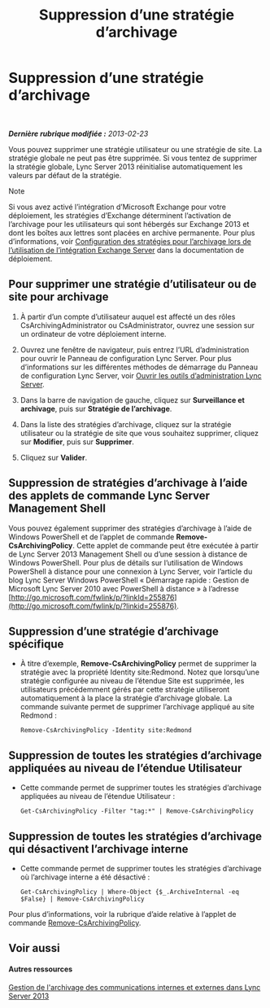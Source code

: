 ﻿---
title: Suppression d’une stratégie d’archivage
TOCTitle: Suppression d’une stratégie d’archivage
ms:assetid: 4739a691-41cc-4128-8bb8-6d5a4c02107a
ms:mtpsurl: https://technet.microsoft.com/fr-fr/library/Gg520989(v=OCS.15)
ms:contentKeyID: 49297079
ms.date: 05/20/2016
mtps_version: v=OCS.15
ms.translationtype: HT
---

# Suppression d’une stratégie d’archivage

 

_**Dernière rubrique modifiée :** 2013-02-23_

Vous pouvez supprimer une stratégie utilisateur ou une stratégie de site. La stratégie globale ne peut pas être supprimée. Si vous tentez de supprimer la stratégie globale, Lync Server 2013 réinitialise automatiquement les valeurs par défaut de la stratégie.

> [!note]  
> Si vous avez activé l’intégration d’Microsoft Exchange pour votre déploiement, les stratégies d’Exchange déterminent l’activation de l’archivage pour les utilisateurs qui sont hébergés sur Exchange 2013 et dont les boîtes aux lettres sont placées en archive permanente. Pour plus d’informations, voir <a href="lync-server-2013-setting-up-policies-for-archiving-when-using-exchange-server-integration.md">Configuration des stratégies pour l’archivage lors de l’utilisation de l’intégration Exchange Server</a> dans la documentation de déploiement.

## Pour supprimer une stratégie d’utilisateur ou de site pour archivage

1.  À partir d’un compte d’utilisateur auquel est affecté un des rôles CsArchivingAdministrator ou CsAdministrator, ouvrez une session sur un ordinateur de votre déploiement interne.

2.  Ouvrez une fenêtre de navigateur, puis entrez l’URL d’administration pour ouvrir le Panneau de configuration Lync Server. Pour plus d’informations sur les différentes méthodes de démarrage du Panneau de configuration Lync Server, voir [Ouvrir les outils d’administration Lync Server](lync-server-2013-open-lync-server-administrative-tools.md).

3.  Dans la barre de navigation de gauche, cliquez sur **Surveillance et archivage**, puis sur **Stratégie de l’archivage**.

4.  Dans la liste des stratégies d’archivage, cliquez sur la stratégie utilisateur ou la stratégie de site que vous souhaitez supprimer, cliquez sur **Modifier**, puis sur **Supprimer**.

5.  Cliquez sur **Valider**.

## Suppression de stratégies d’archivage à l’aide des applets de commande Lync Server Management Shell

Vous pouvez également supprimer des stratégies d’archivage à l’aide de Windows PowerShell et de l’applet de commande **Remove-CsArchivingPolicy**. Cette applet de commande peut être exécutée à partir de Lync Server 2013 Management Shell ou d’une session à distance de Windows PowerShell. Pour plus de détails sur l’utilisation de Windows PowerShell à distance pour une connexion à Lync Server, voir l’article du blog Lync Server Windows PowerShell « Démarrage rapide : Gestion de Microsoft Lync Server 2010 avec PowerShell à distance » à l’adresse [http://go.microsoft.com/fwlink/p/?linkId=255876](http://go.microsoft.com/fwlink/p/?linkid=255876).

## Suppression d’une stratégie d’archivage spécifique

  - À titre d’exemple, **Remove-CsArchivingPolicy** permet de supprimer la stratégie avec la propriété Identity site:Redmond. Notez que lorsqu’une stratégie configurée au niveau de l’étendue Site est supprimée, les utilisateurs précédemment gérés par cette stratégie utiliseront automatiquement à la place la stratégie d’archivage globale. La commande suivante permet de supprimer l’archivage appliqué au site Redmond :
    
        Remove-CsArchivingPolicy -Identity site:Redmond

## Suppression de toutes les stratégies d’archivage appliquées au niveau de l’étendue Utilisateur

  - Cette commande permet de supprimer toutes les stratégies d’archivage appliquées au niveau de l’étendue Utilisateur :
    
        Get-CsArchivingPolicy -Filter "tag:*" | Remove-CsArchivingPolicy

## Suppression de toutes les stratégies d’archivage qui désactivent l’archivage interne

  - Cette commande permet de supprimer toutes les stratégies d’archivage où l’archivage interne a été désactivé :
    
        Get-CsArchivingPolicy | Where-Object {$_.ArchiveInternal -eq $False} | Remove-CsArchivingPolicy

Pour plus d’informations, voir la rubrique d’aide relative à l’applet de commande [Remove-CsArchivingPolicy](https://docs.microsoft.com/en-us/powershell/module/skype/Remove-CsArchivingPolicy).

## Voir aussi

#### Autres ressources

[Gestion de l'archivage des communications internes et externes dans Lync Server 2013](lync-server-2013-managing-the-archiving-of-internal-and-external-communications.md)

